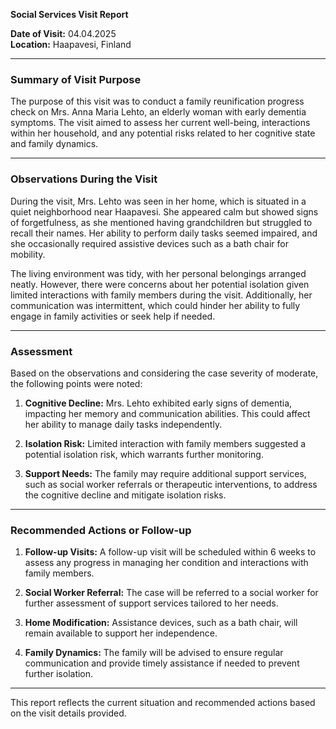 

**Social Services Visit Report**

**Date of Visit:** 04.04.2025  
**Location:** Haapavesi, Finland  

---

### **Summary of Visit Purpose**

The purpose of this visit was to conduct a family reunification progress check on Mrs. Anna Maria Lehto, an elderly woman with early dementia symptoms. The visit aimed to assess her current well-being, interactions within her household, and any potential risks related to her cognitive state and family dynamics.

---

### **Observations During the Visit**

During the visit, Mrs. Lehto was seen in her home, which is situated in a quiet neighborhood near Haapavesi. She appeared calm but showed signs of forgetfulness, as she mentioned having grandchildren but struggled to recall their names. Her ability to perform daily tasks seemed impaired, and she occasionally required assistive devices such as a bath chair for mobility.

The living environment was tidy, with her personal belongings arranged neatly. However, there were concerns about her potential isolation given limited interactions with family members during the visit. Additionally, her communication was intermittent, which could hinder her ability to fully engage in family activities or seek help if needed.

---

### **Assessment**

Based on the observations and considering the case severity of moderate, the following points were noted:

1. **Cognitive Decline:** Mrs. Lehto exhibited early signs of dementia, impacting her memory and communication abilities. This could affect her ability to manage daily tasks independently.
   
2. **Isolation Risk:** Limited interaction with family members suggested a potential isolation risk, which warrants further monitoring.

3. **Support Needs:** The family may require additional support services, such as social worker referrals or therapeutic interventions, to address the cognitive decline and mitigate isolation risks.

---

### **Recommended Actions or Follow-up**

1. **Follow-up Visits:** A follow-up visit will be scheduled within 6 weeks to assess any progress in managing her condition and interactions with family members.
   
2. **Social Worker Referral:** The case will be referred to a social worker for further assessment of support services tailored to her needs.

3. **Home Modification:** Assistance devices, such as a bath chair, will remain available to support her independence.

4. **Family Dynamics:** The family will be advised to ensure regular communication and provide timely assistance if needed to prevent further isolation.

---

This report reflects the current situation and recommended actions based on the visit details provided.